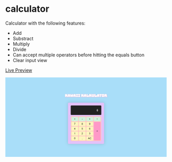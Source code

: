 # calculator

Calculator with the following features:
- Add
- Substract
- Multiply
- Divide
- Can accept multiple operators before hitting the equals button
- Clear input view

[Live Preview](https://faahm.github.io/calculator/)

![alt text](https://github.com/Faahm/calculator/blob/main/sample.png "Sample Preview")
